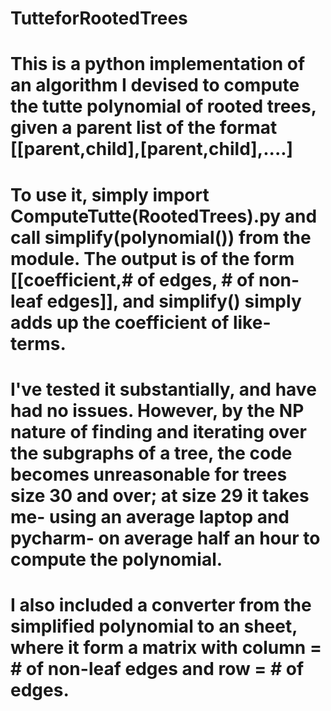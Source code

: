 # TutteforRootedTrees

# This is a python implementation of an algorithm I devised to compute the tutte polynomial of rooted trees, given a parent list of the format [[parent,child],[parent,child],....]

# To use it, simply import ComputeTutte(RootedTrees).py and call simplify(polynomial()) from the module. The output is of the form [[coefficient,# of edges, # of non-leaf edges]], and simplify() simply adds up the coefficient of like-terms.

# I've tested it substantially, and have had no issues. However, by the NP nature of finding and iterating over the subgraphs of a tree, the code becomes unreasonable for trees size 30 and over; at size 29 it takes me- using an average laptop and pycharm- on average half an hour to compute the polynomial.

# I also included a converter from the simplified polynomial to an sheet, where it form a matrix with column = # of non-leaf edges and row = # of edges.

